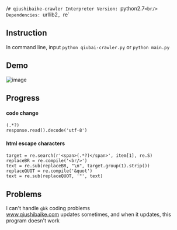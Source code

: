/`# qiushibaike-crawler
Interpreter Version: `python2.7`<br/>
Dependencies: `urllib2`, `re`<br/>
## Instruction
In command line, input `python qiubai-crawler.py` or `python main.py`<br/>
## Demo
![image](https://github.com/xx-zhou16/qiushibaike-crawler/blob/master/images/1.png)
## Progress
#### code change
`(.*?)`<br/>
`response.read().decode('utf-8')`</br>
#### html escape characters
`target = re.search(r'<span>(.*?)</span>', item[1], re.S)`<br/>
`replaceBR = re.compile('<br/>')`<br>
`text = re.sub(replaceBR, "\n", target.group(1).strip())`<br/>
`replaceQUOT = re.compile('&quot')`<br/>
`text = re.sub(replaceQUOT, '"', text)`<br/>
## Problems
I can't handle `gbk` coding problems <br/>
www.qiushibaike.com updates sometimes, and when it updates, this program doesn't work <br/>
